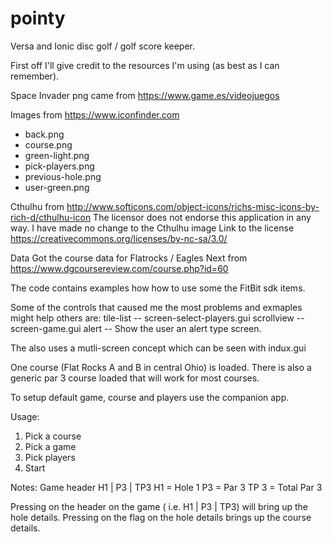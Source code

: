 # pointy
Versa and Ionic disc golf / golf score keeper.

First off I'll give credit to the resources I'm using (as best as I can remember).

Space Invader png came from https://www.game.es/videojuegos

Images from https://www.iconfinder.com
 * back.png
 * course.png
 * green-light.png
 * pick-players.png
 * previous-hole.png
 * user-green.png
 
Cthulhu from http://www.softicons.com/object-icons/richs-misc-icons-by-rich-d/cthulhu-icon
 The licensor does not endorse this application in any way.
 I have made no change to the Cthulhu image
 Link to the license https://creativecommons.org/licenses/by-nc-sa/3.0/

Data
 Got the course data for Flatrocks / Eagles Next from https://www.dgcoursereview.com/course.php?id=60
 

The code contains examples how how to use some the FitBit sdk items.

Some of the controls that caused me the most problems and exmaples might help others are:
  tile-list -- screen-select-players.gui
  scrollview -- screen-game.gui
  alert -- Show the user an alert type screen.
  
The also uses a mutli-screen concept which can be seen with indux.gui

One course (Flat Rocks A and B in central Ohio) is loaded.
There is also a generic par 3 course loaded that will work for most courses.

To setup default game, course and players use the companion app.

Usage:
1. Pick a course
2. Pick a game
3. Pick players
4. Start

Notes:
   Game header H1 | P3 | TP3
      H1 = Hole 1
      P3 = Par 3
      TP 3 = Total Par 3

   Pressing on the header on the game ( i.e. H1 | P3 | TP3) will bring up the hole details.
   Pressing on the flag on the hole details brings up the course details.
